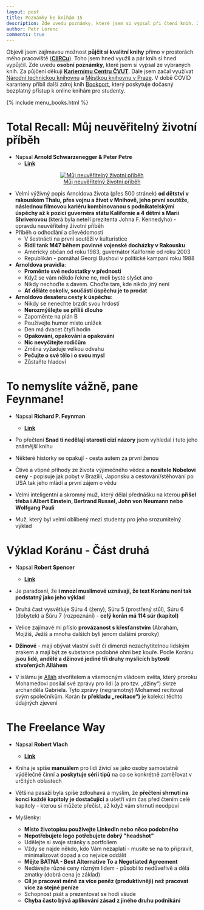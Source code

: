 ```yaml
---
layout: post
title: Poznámky ke knihám 15
description: Zde uvedu poznámky, které jsem si vypsal při čtení knih. Za půjčení děkuji Kariernímu Centru ČVUT, Městké knihovně Praha, Národní technické knihovně a Bookportu.
author: Petr Lorenc
comments: true
---
```


Objevil jsem zajímavou možnost **půjčit si kvalitní knihy** přímo v prostorách mého pracoviště (<a href="https://www.ciirc.cvut.cz/">**CIIRCu**</a>). Toho jsem hned využil a pár knih si hned vypůjčil. Zde uvedu **osobní poznámky**, které jsem si vypsal ze vybraných knih. Za půjčení děkuji <a href="http://kariernicentrum.cz/">**Kariernímu Centru ČVUT**</a>. Dále jsem začal využívat <a href="https://www.techlib.cz/cs/">Národní technickou knihovnu</a> a <a href="https://www.mlp.cz/cz/">Městkou knihovnu v Praze</a>. V době COVID karantény přibil další zdroj knih <a href="https://www.bookport.cz/">Bookport</a>, který poskytuje dočasný bezplatný přístup k online knihám pro studenty.

{% include menu_books.html %}


# Total Recall: Můj neuvěřitelný životní příběh

* Napsal **Arnold Schwarzenegger & Peter Petre**
  * <a href="https://www.databazeknih.cz/knihy/total-recall-muj-neuveritelny-zivotni-pribeh-176917">**Link**</a>

<figure class="image" align="middle">
  <a href="https://www.databazeknih.cz/img/books/17_/176917/big_total-recall-muj-neuveritelny-zivot-qrp-176917.jpg" data-lightbox="Můj neuvěřitelný životní příběh" data-title="Můj neuvěřitelný životní příběh" data-lightbox="roadtrip">
    <img src="https://www.databazeknih.cz/img/books/17_/176917/big_total-recall-muj-neuveritelny-zivot-qrp-176917.jpg" alt="Můj neuvěřitelný životní příběh" title="Můj neuvěřitelný životní příběh"/>
    <figcaption>Můj neuvěřitelný životní příběh</figcaption>
  </a>
</figure>

* Velmi výživný popis Arnoldova života (přes 500 stránek) **od dětství v rakouském Thalu, přes vojnu a život v Mnihově, jeho první soutěže, následnou filmovou kariéru kombinovanou s podnikatelskými úspěchy až k pozici guvernéra státu Kalifornie a 4 dětmi s Marii Shriverovou** (která byla neteří prezitenta Johna F. Kennedyho) - opravdu neuvěřitelný životní příběh
* Příběh o odhodlání a cílevědomosti 
  * V šestnácti na první soutěži v kulturistice
  * **Řídil tank M47 během povinné vojenské docházky v Rakousku**
  * Americký občan od roku 1983, guvernátor Kalifornie od roku 2003
  * Republikán - pomáhal Georgi Bushovi v politické kampani roku 1988
* **Arnoldova pravidla**:
  * **Proměnte své nedostatky v přednosti**
  * Když se vám někdo řekne ne, meli byste slyšet ano
  * Nikdy nechoďte s davem. Choďte tam, kde nikdo jiný není
  * **Ať děláte cokoliv, součástí úspěchu je to prodat**
* **Arnoldovo desateru cesty k úspěchu**:
  * Nikdy se nenechte brzdit svou hrdostí
  * **Nerozmýšlejte se příliš dlouho**
  * Zapoměnte na plán B
  * Používejte humor místo urážek
  * Den má dvacet čtyři hodin
  * **Opakování, opakování a opakování**
  * **Nic nevyčitejte rodičům**
  * Změna vyžaduje velkou odvahu
  * **Pečujte o své tělo i o svou mysl**
  * Zůstaňte hladoví

# To nemyslíte vážně, pane Feynmane!

* Napsal **Richard P. Feynman**
  * <a href="https://www.databazeknih.cz/knihy/to-nemyslite-vazne-pane-feynmane-309265">**Link**</a>

* Po přečtení **Snad ti nedělají starosti cizí názory** jsem vyhledal i tuto jeho známější knihu
* Některé historky se opakují - cesta autem za první ženou
* Čtivé a vtipné příhody ze života výjimečného vědce a **nositele Nobelovi ceny** - popisuje jak pobyt v Brazílii, Japonsku a cestování/stěhování po USA tak jeho mládí a první zájem o vědu 
* Velmi inteligentní a skromný muž, který dělal přednášku na kterou **přišel třeba i Albert Einstein, Bertrand Russel, John von Neumann nebo Wolfgang Pauli**
* Muž, který byl velmi oblíbený mezi studenty pro jeho srozumitelný výklad

# Výklad Koránu - Část druhá

* Napsal **Robert Spencer**
  * <a href="https://www.knizniklub.cz/knihy/436481-vyklad-koranu-cast-druha.html">**Link**</a>

* Je paradoxní, že **i mnozí muslimové uznávají, že text Koránu není tak podstatný jako jeho výklad**
* Druhá čast vysvětluje Súru 4 (ženy), Súru 5 (prostřený stůl), Súru 6 (dobytek) a Súru 7 (rozpoznání) - **celý korán má 114 súr (kapitol)**
* Velice zajímavé mi příslo **provázanost s křesťanstvím** (Abrahám, Mojžíš, Ježíš a mnoha dalších byli jenom dalšími proroky)
* **Džinové** - mají obývat vlastní svět či dimenzi nezachytitelnou lidským zrakem a mají být ze substance podobné ohni bez kouře. Podle Koránu **jsou lidé, andělé a džinové jediné tři druhy myslících bytostí stvořených Alláhem**
* V islámu je <a href="https://cs.wikipedia.org/wiki/All%C3%A1h">Alláh</a> stvořitelem a všemocným vládcem světa, který proroku Mohamedovi posílal své zprávy pro lidi (a pro tzv. „džiny“) skrze archanděla Gabriela. Tyto zprávy (negramotný) Mohamed recitoval svým společníkům. Korán **(v překladu „recitace“)** je kolekcí těchto údajných zjevení


# The Freelance Way

* Napsal **Robert Vlach**
  * <a href="https://www.databazeknih.cz/knihy/the-freelance-way-413027">**Link**</a>

* Kniha je spíše **manuálem** pro lidi živicí se jako osoby samostatně výdělečně činní a **poskytuje sérii tipů** na co se konkrétně zaměřovat v určitých oblastech
* Většina pasaží byla spíše zdlouhavá a myslím, že **přečtení shrnutí na konci každé kapitoly je dostačující** a ušetří vám čas před čtením celé kapitoly - kterou si můžete přečíst, až když vám shrnutí neodpoví
* Myšlenky:
  * **Místo životopisu používejte LinkedIn nebo něco podobného**
  * **Nepotřebujete logo potřebujete dobrý "headshot"**
  * Udělejte si svoje stránky s portfoliem
  * Vždy se najde někdo, kdo Vám nezaplatí - musíte se na to připravit, minimalizovat dopad a co nejvíce oddálit
  * **Mějte BATNA - Best Alternative To a Negotiated Agreement**
  * Nedávejte různé ceny různým lidem - působí to nedůveřivě a dělá zmatky (dobrá cena je základ)
  * **Cíl je pracovat méně za více peněz (produktivněji) než pracovat více za stejné peníze**
  * Schopnost psát a prezentovat se hodí všude
  * **Chyba často bývá aplikování zásad z jiného druhu podnikání**